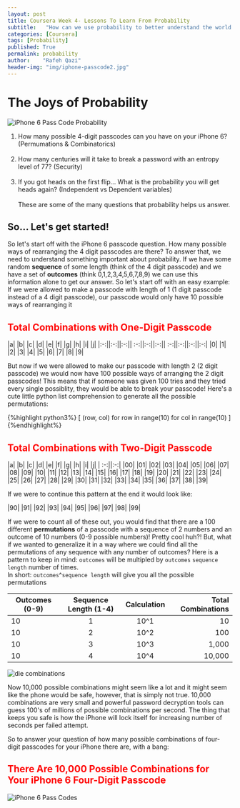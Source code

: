 ```yaml
---
layout: post
title: Coursera Week 4- Lessons To Learn From Probability
subtitle:   "How can we use probability to better understand the world around us?"
categories: [Coursera]
tags: [Probability]
published: True
permalink: probability
author:    "Rafeh Qazi"
header-img: "img/iphone-passcode2.jpg"
---
```

# The Joys of Probability
<img src="{{ site.baseurl }}/img/iphone-passcode.jpg" alt="iPhone 6 Pass Code Probability ">

1. How many possible 4-digit passcodes can you have on your iPhone 6? (Permumations & Combinatorics)<br><br>
2. How many centuries will it take to break a password with an entropy level of 77? (Security)<br><br>
3. If you got heads on the first flip... What is the probability you will get heads again? (Independent vs Dependent variables)<br><br>
These are some of the many questions that probability helps us answer.

## So... Let's get started!
So let's start off with the iPhone 6 passcode question. How many possible ways of rearranging the 4 digit passcodes are there?
To answer that, we need to understand something important about probability. If we have some random **sequence** of some length (think of the 4 digit passcode) and we have a set of **outcomes** (think 0,1,2,3,4,5,6,7,8,9) we can use this information alone to get our answer. So let's start off with an easy example: If we were allowed to make a passcode with length of 1 (1 digit passcode instead of a 4 digit passcode), our passcode would only have 10 possible ways of rearranging it <br>

<h2><font color="red">Total Combinations with One-Digit Passcode</font></h2>

|a| |b| |c| |d| |e| |f| |g| |h| |i| |j|
|:-:||:-:||:-:|| :-:||:-:||:-:|| :-:||:-:||:-:||:-:|
|0| |1| |2| |3| |4| |5| |6| |7| |8| |9|

But now if we were allowed to make our passcode with length 2 (2 digit passcode) we would now have 100 possible ways of arranging the 2 digit passcodes! This means that if someone was given 100 tries and they tried every single possiblity, they would be able to break your passcode! Here's a cute little python list comprehension to generate all the possible permutations:

{%highlight python3%}
[ (row, col) for row in range(10) for col in range(10) ]
{%endhighlight%}

<h2><font color="red">Total Combinations with Two-Digit Passcode</font></h2>

|a| |b| |c| |d| |e| |f| |g| |h| |i| |j|
| :-:||:-:|
|00| |01| |02| |03| |04| |05| |06| |07| |08| |09|
|10| |11| |12| |13| |14| |15| |16| |17| |18| |19|
|20| |21| |22| |23| |24| |25| |26| |27| |28| |29|
|30| |31| |32| |33| |34| |35| |36| |37| |38| |39|

If we were to continue this pattern at the end it would look like:
 <br>

|90| |91| |92| |93| |94| |95| |96| |97| |98| |99|

If we were to count all of these out, you would find that there are a 100 different **permutations** of a passcode with a sequence of 2 numbers and an outcome of 10 numbers (0-9 possible numbers)! Pretty cool huh?! But, what if we wanted to generalize it in a way where we could find all the permutations of any sequence with any number of outcomes? Here is a pattern to keep in mind: `outcomes` will be multipled by `outcomes` `sequence length` number of times.<br>
In short: `outcomes`^`sequence length` will give you all the possible permutations<br>

| Outcomes (0-9) | Sequence Length (1-4) | Calculation | **Total Combinations** |
|----------|:---------------------------:|:--------------:|---------------------:|
|    10    |         1       | 10^1|  10     |
|    10    |         2       | 10^2|  100    |
|    10    |         3       | 10^3|  1,000  |
|    10    |         4       | 10^4|  10,000 |

<img src="http://i.imgur.com/uujWjyz.jpg" alt="die combinations">

Now 10,000 possible combinations might seem like a lot and it might seem like the phone would be safe, however, that is simply not true. 10,000 combinations are very small and powerful password decryption tools can guess 100's of millions of possible combinations per second. The thing that keeps you safe is how the iPhone will lock itself for increasing number of seconds per failed attempt. <br>

So to answer your question of how many possible combinations of four-digit passcodes for your iPhone there are, with a bang: <br>
<h2><font color="red">There Are 10,000 Possible Combinations for Your iPhone 6 Four-Digit Passcode</font></h2>
<img src="http://i.imgur.com/0k9qUTw.jpg" alt="iPhone 6 Pass Codes">